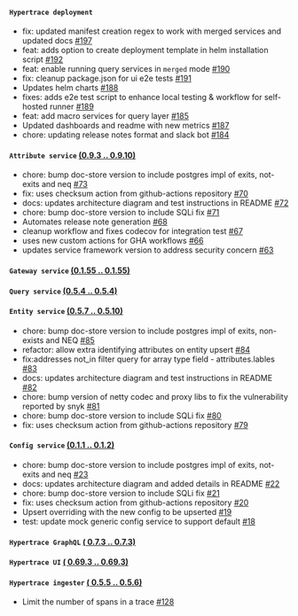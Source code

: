 #### `Hypertrace deployment` 
- fix: updated manifest creation regex to work with merged services and updated docs [#197](https://github.com/hypertrace/hypertrace/pull/197)
- feat: adds option to create deployment template in helm installation script [#192](https://github.com/hypertrace/hypertrace/pull/192)
- feat: enable running query services in `merged` mode [#190](https://github.com/hypertrace/hypertrace/pull/190)
- fix: cleanup package.json for ui e2e tests [#191](https://github.com/hypertrace/hypertrace/pull/191)
- Updates helm charts [#188](https://github.com/hypertrace/hypertrace/pull/188)
- fixes: adds e2e test script to enhance local testing & workflow for self-hosted runner [#189](https://github.com/hypertrace/hypertrace/pull/189)
- feat: add macro services for query layer [#185](https://github.com/hypertrace/hypertrace/pull/185)
- Updated dashboards and readme with new metrics [#187](https://github.com/hypertrace/hypertrace/pull/187)
- chore: updating release notes format and slack bot [#184](https://github.com/hypertrace/hypertrace/pull/184)
#### `Attribute service`  [(0.9.3 .. 0.9.10)](https://github.com/hypertrace/attribute-service/releases)
- chore: bump doc-store version to include postgres impl of exits, not-exits and neq [#73](https://github.com/hypertrace/attribute-service/pull/73)
- fix: uses checksum action from github-actions repository [#70](https://github.com/hypertrace/attribute-service/pull/70)
- docs: updates architecture diagram and test instructions in README [#72](https://github.com/hypertrace/attribute-service/pull/72)
- chore: bump doc-store version to include SQLi fix [#71](https://github.com/hypertrace/attribute-service/pull/71)
- Automates release note generation [#68](https://github.com/hypertrace/attribute-service/pull/68)
- cleanup workflow and fixes codecov for integration test [#67](https://github.com/hypertrace/attribute-service/pull/67)
- uses new custom actions for GHA workflows [#66](https://github.com/hypertrace/attribute-service/pull/66)
- updates service framework version to address security concern [#63](https://github.com/hypertrace/attribute-service/pull/63)
#### `Gateway service`  [(0.1.55 .. 0.1.55)](https://github.com/hypertrace/gateway-service/releases)

#### `Query service`  [(0.5.4 .. 0.5.4)](https://github.com/hypertrace/query-service/releases)

#### `Entity service`  [(0.5.7 .. 0.5.10)](https://github.com/hypertrace/entity-service/releases)
- chore: bump doc-store version to include postgres impl of exits, non-exists and NEQ [#85](https://github.com/hypertrace/entity-service/pull/85)
- refactor: allow extra identifying attributes on entity upsert [#84](https://github.com/hypertrace/entity-service/pull/84)
- fix:addresses not_in filter query for array type field - attributes.lables [#83](https://github.com/hypertrace/entity-service/pull/83)
- docs: updates architecture diagram and test instructions in README [#82](https://github.com/hypertrace/entity-service/pull/82)
- chore: bump version of netty codec and proxy libs to fix the vulnerability reported by snyk [#81](https://github.com/hypertrace/entity-service/pull/81)
- chore: bump doc-store version to include SQLi fix [#80](https://github.com/hypertrace/entity-service/pull/80)
- fix: uses checksum action from github-actions repository [#79](https://github.com/hypertrace/entity-service/pull/79)
#### `Config service`  [(0.1.1 .. 0.1.2)](https://github.com/hypertrace/config-service/releases)
- chore: bump doc-store version to include postgres impl of exits, not-exits and neq [#23](https://github.com/hypertrace/config-service/pull/23)
- docs: updates architecture diagram and added details in README [#22](https://github.com/hypertrace/config-service/pull/22)
- chore: bump doc-store version to include SQLi fix [#21](https://github.com/hypertrace/config-service/pull/21)
- fix: uses checksum action from github-actions repository [#20](https://github.com/hypertrace/config-service/pull/20)
- Upsert overriding with the new config to be upserted [#19](https://github.com/hypertrace/config-service/pull/19)
- test: update mock generic config service to support default [#18](https://github.com/hypertrace/config-service/pull/18)
#### `Hypertrace GraphQL`  [( 0.7.3 .. 0.7.3)](https://github.com/hypertrace/hypertrace-graphql/releases)

#### `Hypertrace UI`  [( 0.69.3 .. 0.69.3)](https://github.com/hypertrace/hypertrace-ui/releases)

#### `Hypertrace ingester`  [( 0.5.5 .. 0.5.6)](https://github.com/hypertrace/hypertrace-ingester/releases)
- Limit the number of spans in a trace [#128](https://github.com/hypertrace/hypertrace-ingester/pull/128)
